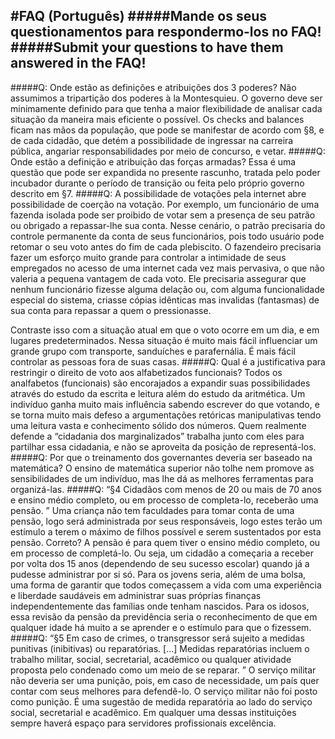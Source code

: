 #FAQ (Português)
#####Mande os seus questionamentos para respondermo-los no FAQ!
#####Submit your questions to have them answered in the FAQ!
---
#####Q: Onde estão as definições e atribuições dos 3 poderes?
Não assumimos a tripartição dos poderes à la Montesquieu. O governo deve ser minimamente definido para que tenha a maior flexibilidade de analisar cada situação da maneira mais eficiente o possível. Os checks and balances ficam nas mãos da população, que pode se manifestar de acordo com §8, e de cada cidadão, que detém a possibilidade de ingressar na carreira pública, angariar responsabilidades por meio de concurso, e vetar.
#####Q: Onde estão a definição e atribuição das forças armadas?
Essa é uma questão que pode ser expandida no presente rascunho, tratada pelo poder incubador durante o período de transição ou feita pelo próprio governo descrito em §7.
#####Q: A possibilidade de votações pela internet abre possibilidade de coerção na votação. Por exemplo, um funcionário de uma fazenda isolada pode ser proibido de votar sem a presença de seu patrão ou obrigado a repassar-lhe sua conta.
Nesse cenário, o patrão precisaria do controle permanente da conta de seus funcionários, pois todo usuário pode retomar o seu voto antes do fim de cada plebiscito. O fazendeiro precisaria fazer um esforço muito grande para controlar a intimidade de seus empregados no acesso de uma internet cada vez mais pervasiva, o que não valeria a pequena vantagem de cada voto. Ele precisaria assegurar que nenhum funcionário fizesse alguma delação ou, com alguma funcionalidade especial do sistema, criasse cópias idênticas mas invalidas (fantasmas) de sua conta para repassar a quem o pressionasse.

Contraste isso com a situação atual em que o voto ocorre em um dia, e em lugares predeterminados. Nessa situação é muito mais fácil influenciar um grande grupo com transporte, sanduíches e parafernália. É mais fácil controlar as pessoas fora de suas casas.
#####Q: Qual é a justificativa para restringir o direito de voto aos alfabetizados funcionais?
Todos os analfabetos (funcionais) são encorajados a expandir suas possibilidades através do estudo da escrita e leitura além do estudo da aritmética. Um indivíduo ganha muito mais influência sabendo escrever do que votando, e se torna muito mais defeso a argumentações retóricas manipulativas tendo uma leitura vasta e conhecimento sólido dos números. Quem realmente defende a “cidadania dos marginalizados” trabalha junto com eles para partilhar essa cidadania, e não se aproveita da posição de representá-los.
#####Q: Por que o treinamento dos governantes deveria ser baseado na matemática?
O ensino de matemática superior não tolhe nem promove as sensibilidades de um indivíduo, mas lhe dá as melhores ferramentas para organizá-las. 
#####Q: “§4 Cidadãos com menos de 20 ou mais de 70 anos e ensino médio completo, ou em processo de completa-lo, receberão uma pensão. ” Uma criança não tem faculdades para tomar conta de uma pensão, logo será administrada por seus responsáveis, logo estes terão um estímulo a terem o máximo de filhos possível e serem sustentados por esta pensão. Correto?
A pensão é para quem tiver o ensino médio completo, ou em processo de completá-lo. Ou seja, um cidadão a começaria a receber por volta dos 15 anos (dependendo de seu sucesso escolar) quando já a pudesse administrar por si só. Para os jovens seria, além de uma bolsa, uma forma de garantir que todos começassem a vida com uma experiência e liberdade saudáveis em administrar suas próprias finanças independentemente das famílias onde tenham nascidos. Para os idosos, essa revisão da pensão da previdência seria o reconhecimento de que em qualquer idade há muito a se aprender e o estímulo para que o fizessem.
#####Q: “§5 Em caso de crimes, o transgressor será sujeito a medidas punitivas (inibitivas) ou reparatórias. [...] Medidas reparatórias incluem o trabalho militar, social, secretarial, acadêmico ou qualquer atividade proposta pelo condenado como um meio de se reparar. ” O serviço militar não deveria ser uma punição, pois, em caso de necessidade, um país quer contar com seus melhores para defendê-lo.
O serviço militar não foi posto como punição. É uma sugestão de medida reparatória ao lado do serviço social, secretarial e acadêmico. Em qualquer uma dessas instituições sempre haverá espaço para servidores profissionais excelência.
